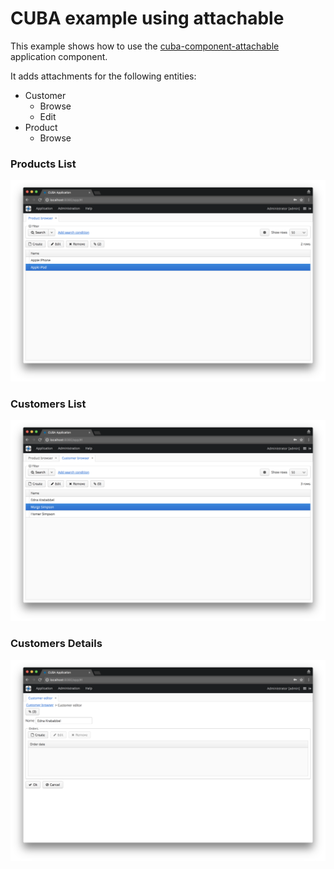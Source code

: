 # CUBA example using attachable

This example shows how to use the [cuba-component-attachable](https://github.com/mariodavid/cuba-component-attachable) application component.
 
 It adds attachments for the following entities:
 
 * Customer
   * Browse
   * Edit
 * Product
   * Browse
   


### Products List
![1-products-browse](https://github.com/mariodavid/cuba-example-using-attachable/blob/master/img/1-products-browse.png)


### Customers List
![2-customers-browse](https://github.com/mariodavid/cuba-example-using-attachable/blob/master/img/2-customers-browse.png)

   
### Customers Details
![3-customers-edit](https://github.com/mariodavid/cuba-example-using-attachable/blob/master/img/3-customers-edit.png)

   
